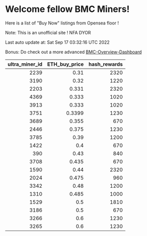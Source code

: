 # Welcome fellow BMC Miners!
Here is a list of "Buy Now" listings from Opensea floor !

Note: This is an unofficial site ! NFA DYOR

Last auto update at: Sat Sep 17 03:32:16 UTC 2022

Bonus: Do check out a more advanced [BMC-Overview-Dashboard](https://dune.com/defifunk/BMC-Overview-Dashboard)


|   ultra_miner_id |   ETH_buy_price |   hash_rewards |
|-----------------:|----------------:|---------------:|
|             2239 |          0.31   |           2320 |
|             3190 |          0.32   |           1220 |
|             2203 |          0.331  |           2320 |
|             4369 |          0.333  |           1020 |
|             3913 |          0.333  |           1020 |
|             3751 |          0.3399 |           1230 |
|             3689 |          0.355  |            670 |
|             2446 |          0.375  |           1230 |
|             3785 |          0.39   |           1200 |
|             1422 |          0.4    |            670 |
|              390 |          0.43   |            840 |
|             3708 |          0.435  |            670 |
|             1590 |          0.44   |           2320 |
|             2024 |          0.475  |            960 |
|             3342 |          0.48   |           1200 |
|             1310 |          0.485  |           1000 |
|             1529 |          0.5    |           1810 |
|             3186 |          0.5    |            670 |
|             3266 |          0.6    |           1230 |
|             3265 |          0.6    |           1230 |